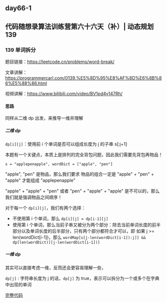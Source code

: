 ## day66-1

## 代码随想录算法训练营第六十六天（补）| 动态规划 139

### 139 单词拆分

题目链接：https://leetcode.cn/problems/word-break/

文章讲解：https://programmercarl.com/0139.%E5%8D%95%E8%AF%8D%E6%8B%86%E5%88%86.html

视频讲解：https://www.bilibili.com/video/BV1pd4y147Rh/

#### 思路
同样从二维 dp 出发，来推导一维并理解

##### 二维 dp

`dp[i][j]`：使用前 i 个单词是否可以组成长度为 j 的子串 s[:j+1] 

本题有一个关键点，本质上是排列的完全背包问题，因此我们需要先背包再物品！

`s = "applepenapple", wordDict = ["apple", "pen"] `

"apple", "pen" 是物品，那么我们要求 物品的组合一定是 "apple" + "pen" + "apple" 才能组成 "applepenapple"

"apple" + "apple" + "pen" 或者 "pen" + "apple" + "apple" 是不可以的，那么我们就是强调物品之间顺序！

对于每一个 `dp[i][j]`，我们有两个选择：

- 不使用第 i 个单词，那么 `dp[i][j] = dp[i-1][j]`
- 使用第 i 个单词，那么当前子串又被分为两个部分：除去当前单词长度的前半部分以及单词长度的后半部分，只有两个部分都符合才可以，即
如果 j >= len(wordDict[i-1])，那么 `wordMap[s[j-len(wordDict[i-1]):j]] && dp[len(wordDict)][j-len(wordDict[i-1])]`

##### 一维 dp

其实可以直接考虑一维，反而还会更容易理解一些，

`dp[j]` : 字符串长度为 j 的话，`dp[j]` 为 true，表示可以拆分为一个或多个在字典中出现的单词

[完整代码](https://github.com/hd2yao/leetcode/tree/master/training/day66-1/0139_word_break.go)